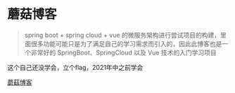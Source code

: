 # 蘑菇博客

> spring boot + spring cloud + vue 的微服务架构进行尝试项目的构建，里面很多功能可能只是为了满足自己的学习需求而引入的，因此此博客也是一个非常好的 SpringBoot、SpringCloud 以及 Vue 技术的入门学习项目

这个自己还没学会，立个flag，2021年中之前学会

[蘑菇博客](http://moxi159753.gitee.io/mogu_blog_doc/#/README)
